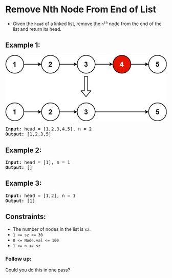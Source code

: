 # Remove Nth Node From End of List
 
- Given the `head` of a linked list, remove the <code>n<sup>th</sup></code> node from the end of the list and return its head.



## Example 1:
![Example 1](example1.jpg)
<pre>
<b>Input:</b> head = [1,2,3,4,5], n = 2
<b>Output:</b> [1,2,3,5]
</pre>

## Example 2:
<pre>
<b>Input:</b> head = [1], n = 1
<b>Output:</b> []
</pre>

## Example 3:
<pre>
<b>Input:</b> head = [1,2], n = 1
<b>Output:</b> [1]
</pre>

## Constraints:
- The number of nodes in the list is `sz`.
- `1 <= sz <= 30`
- `0 <= Node.val <= 100`
- `1 <= n <= sz`


### Follow up: 
Could you do this in one pass?